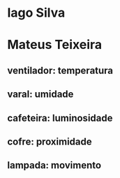 # Iago Silva

# Mateus Teixeira

## ventilador: temperatura

## varal: umidade

## cafeteira: luminosidade

## cofre: proximidade

## lampada: movimento
